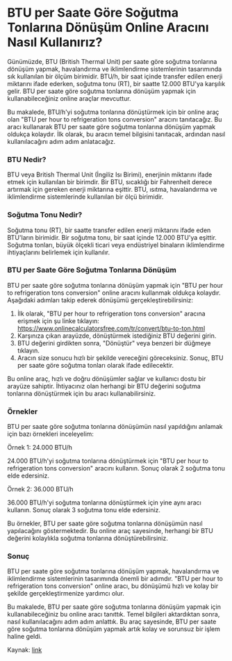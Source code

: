 BTU per Saate Göre Soğutma Tonlarına Dönüşüm Online Aracını Nasıl Kullanırız?
=============================================================================

Günümüzde, BTU (British Thermal Unit) per saate göre soğutma tonlarına dönüşüm yapmak, havalandırma ve iklimlendirme sistemlerinin tasarımında sık kullanılan bir ölçüm birimidir. BTU/h, bir saat içinde transfer edilen enerji miktarını ifade ederken, soğutma tonu (RT), bir saatte 12.000 BTU'ya karşılık gelir. BTU per saate göre soğutma tonlarına dönüşüm yapmak için kullanabileceğiniz online araçlar mevcuttur.

Bu makalede, BTU/h'yi soğutma tonlarına dönüştürmek için bir online araç olan "BTU per hour to refrigeration tons conversion" aracını tanıtacağız. Bu aracı kullanarak BTU per saate göre soğutma tonlarına dönüşüm yapmak oldukça kolaydır. İlk olarak, bu aracın temel bilgisini tanıtacak, ardından nasıl kullanılacağını adım adım anlatacağız.

### BTU Nedir?

BTU veya British Thermal Unit (İngiliz Isı Birimi), enerjinin miktarını ifade etmek için kullanılan bir birimdir. Bir BTU, sıcaklığı bir Fahrenheit derece artırmak için gereken enerji miktarına eşittir. BTU, ısıtma, havalandırma ve iklimlendirme sistemlerinde kullanılan bir ölçü birimidir.

### Soğutma Tonu Nedir?

Soğutma tonu (RT), bir saatte transfer edilen enerji miktarını ifade eden BTU'ların birimidir. Bir soğutma tonu, bir saat içinde 12.000 BTU'ya eşittir. Soğutma tonları, büyük ölçekli ticari veya endüstriyel binaların iklimlendirme ihtiyaçlarını belirlemek için kullanılır.

### BTU per Saate Göre Soğutma Tonlarına Dönüşüm

BTU per saate göre soğutma tonlarına dönüşüm yapmak için "BTU per hour to refrigeration tons conversion" online aracını kullanmak oldukça kolaydır. Aşağıdaki adımları takip ederek dönüşümü gerçekleştirebilirsiniz:

1. İlk olarak, "BTU per hour to refrigeration tons conversion" aracına erişmek için şu linke tıklayın: <https://www.onlinecalculatorsfree.com/tr/convert/btu-to-ton.html>
2. Karşınıza çıkan arayüzde, dönüştürmek istediğiniz BTU değerini girin.
3. BTU değerini girdikten sonra, "Dönüştür" veya benzeri bir düğmeye tıklayın.
4. Aracın size sonucu hızlı bir şekilde vereceğini göreceksiniz. Sonuç, BTU per saate göre soğutma tonları olarak ifade edilecektir.

Bu online araç, hızlı ve doğru dönüşümler sağlar ve kullanıcı dostu bir arayüze sahiptir. İhtiyacınız olan herhangi bir BTU değerini soğutma tonlarına dönüştürmek için bu aracı kullanabilirsiniz.

### Örnekler

BTU per saate göre soğutma tonlarına dönüşümün nasıl yapıldığını anlamak için bazı örnekleri inceleyelim:

Örnek 1: 24.000 BTU/h

24.000 BTU/h'yi soğutma tonlarına dönüştürmek için "BTU per hour to refrigeration tons conversion" aracını kullanın. Sonuç olarak 2 soğutma tonu elde edersiniz.

Örnek 2: 36.000 BTU/h

36.000 BTU/h'yi soğutma tonlarına dönüştürmek için yine aynı aracı kullanın. Sonuç olarak 3 soğutma tonu elde edersiniz.

Bu örnekler, BTU per saate göre soğutma tonlarına dönüşümün nasıl yapılacağını göstermektedir. Bu online araç sayesinde, herhangi bir BTU değerini kolaylıkla soğutma tonlarına dönüştürebilirsiniz.

### Sonuç

BTU per saate göre soğutma tonlarına dönüşüm yapmak, havalandırma ve iklimlendirme sistemlerinin tasarımında önemli bir adımdır. "BTU per hour to refrigeration tons conversion" online aracı, bu dönüşümü hızlı ve kolay bir şekilde gerçekleştirmenize yardımcı olur.

Bu makalede, BTU per saate göre soğutma tonlarına dönüşüm yapmak için kullanabileceğiniz bu online aracı tanıttık. Temel bilgileri aktardıktan sonra, nasıl kullanılacağını adım adım anlattık. Bu araç sayesinde, BTU per saate göre soğutma tonlarına dönüşüm yapmak artık kolay ve sorunsuz bir işlem haline geldi.

Kaynak: [link](https://www.onlinecalculatorsfree.com/tr/convert/btu-to-ton.html)